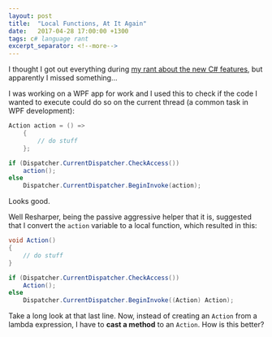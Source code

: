 ```yaml
---
layout: post
title:  "Local Functions, At It Again"
date:   2017-04-28 17:00:00 +1300
tags: c# language rant
excerpt_separator: <!--more-->
---
```

I thought I got out everything during [my rant about the new C# features](../05/c-sharp-7-features-i-dont-like), but apparently I missed something...

<!--more-->

I was working on a WPF app for work and I used this to check if the code I wanted to execute could do so on the current thread (a common task in WPF development):

```c#
Action action = () =>
    {
        // do stuff
    };

if (Dispatcher.CurrentDispatcher.CheckAccess())
    action();
else
    Dispatcher.CurrentDispatcher.BeginInvoke(action);
```

Looks good.

Well Resharper, being the passive aggressive helper that it is, suggested that I convert the `action` variable to a local function, which resulted in this:

```c#
void Action()
{
    // do stuff
}

if (Dispatcher.CurrentDispatcher.CheckAccess())
    Action();
else
    Dispatcher.CurrentDispatcher.BeginInvoke((Action) Action);
```

Take a long look at that last line.  Now, instead of creating an `Action` from a lambda expression, I have to **cast a method** to an `Action`.  How is this better?